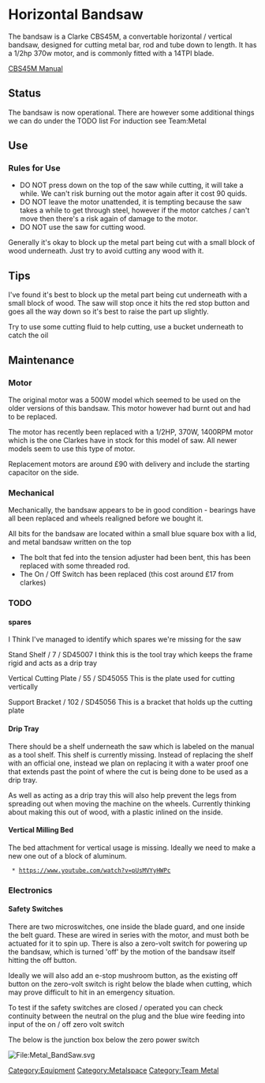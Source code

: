 # Horizontal Bandsaw

The bandsaw is a Clarke CBS45M, a convertable horizontal / vertical
bandsaw, designed for cutting metal bar, rod and tube down to length. It
has a 1/2hp 370w motor, and is commonly fitted with a 14TPI blade.

[CBS45M Manual](Media:CBS45MD_Bandsaw_rev_4.pdf "wikilink")

## Status

The bandsaw is now operational.
There are however some additional things we can do under the TODO list
For induction see Team:Metal

## Use

### Rules for Use

  - DO NOT press down on the top of the saw while cutting, it will take
    a while. We can't risk burning out the motor again after it cost 90
    quids.
  - DO NOT leave the motor unattended, it is tempting because the saw
    takes a while to get through steel, however if the motor catches /
    can't move then there's a risk again of damage to the motor.
  - DO NOT use the saw for cutting wood.

Generally it's okay to block up the metal part being cut with a small
block of wood underneath. Just try to avoid cutting any wood with it.

## Tips

I've found it's best to block up the metal part being cut underneath
with a small block of wood. The saw will stop once it hits the red stop
button and goes all the way down so it's best to raise the part up
slightly.

Try to use some cutting fluid to help cutting, use a bucket underneath
to catch the oil


## Maintenance

### Motor

The original motor was a 500W model which seemed to be used on the older
versions of this bandsaw. This motor however had burnt out and had to be
replaced.

The motor has recently been replaced with a 1/2HP, 370W, 1400RPM motor
which is the one Clarkes have in stock for this model of saw. All newer
models seem to use this type of motor.

Replacement motors are around £90 with delivery and include the starting
capacitor on the side.

### Mechanical

Mechanically, the bandsaw appears to be in good condition - bearings
have all been replaced and wheels realigned before we bought it.

All bits for the bandsaw are located within a small blue square box with
a lid, and metal bandsaw written on the top

-   The bolt that fed into the tension adjuster had been bent, this has
    been replaced with some threaded rod.
-   The On / Off Switch has been replaced (this cost around £17 from
    clarkes)

### TODO

#### spares

I Think I've managed to identify which spares we're missing for the saw

Stand Shelf / 7 / SD45007
I think this is the tool tray which keeps the frame rigid and acts as a
drip tray

Vertical Cutting Plate / 55 / SD45055
This is the plate used for cutting vertically

Support Bracket / 102 / SD45056
This is a bracket that holds up the cutting plate

#### Drip Tray

There should be a shelf underneath the saw which is labeled on the
manual as a tool shelf. This shelf is currently missing. Instead of
replacing the shelf with an official one, instead we plan on replacing
it with a water proof one that extends past the point of where the cut
is being done to be used as a drip tray.

As well as acting as a drip tray this will also help prevent the legs
from spreading out when moving the machine on the wheels. Currently
thinking about making this out of wood, with a plastic inlined on the
inside.

#### Vertical Milling Bed

The bed attachment for vertical usage is missing.
Ideally we need to make a new one out of a block of aluminum.

` * `[`https://www.youtube.com/watch?v=pUsMVYyHWPc`](https://www.youtube.com/watch?v=pUsMVYyHWPc)

### Electronics

#### Safety Switches

There are two microswitches, one inside the blade guard, and one inside
the belt guard. These are wired in series with the motor, and must both
be actuated for it to spin up. There is also a zero-volt switch for
powering up the bandsaw, which is turned 'off' by the motion of the
bandsaw itself hitting the off button.

Ideally we will also add an e-stop mushroom button, as the existing off
button on the zero-volt switch is right below the blade when cutting,
which may prove difficult to hit in an emergency situation.

To test if the safety switches are closed / operated you can check
continuity between the neutral on the plug and the blue wire feeding
into input of the on / off zero volt switch

The below is the junction box below the zero power switch

![<File:Metal_BandSaw.svg>](Metal_BandSaw.svg "File:Metal_BandSaw.svg")

[Category:Equipment](Category:Equipment "wikilink")
[Category:Metalspace](Category:Metalspace "wikilink") [Category:Team
Metal](Category:Team_Metal "wikilink")
